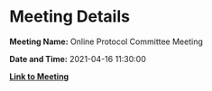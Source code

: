 # Meeting Details

**Meeting Name:** Online Protocol Committee Meeting

**Date and Time:** 2021-04-16 11:30:00

**[Link to Meeting](https://www.limerick.ie/council/whats-on/online-protocol-committee-meeting)**
